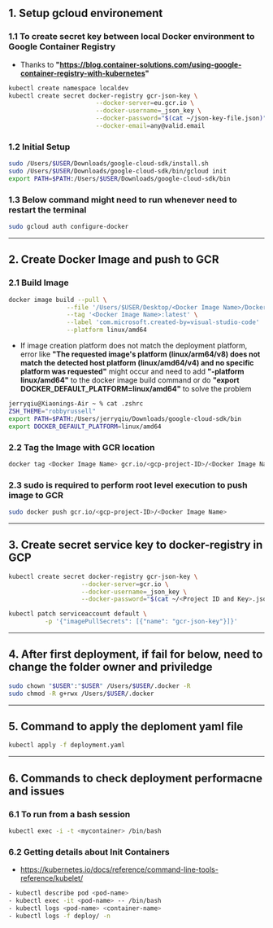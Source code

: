 ## **1. Setup gcloud environement**
### **1.1 To create secret key between local Docker environment to Google Container Registry**
- Thanks to **"https://blog.container-solutions.com/using-google-container-registry-with-kubernetes"**
```sh
kubectl create namespace localdev
kubectl create secret docker-registry gcr-json-key \
                        --docker-server=eu.gcr.io \
                        --docker-username=_json_key \
                        --docker-password="$(cat ~/json-key-file.json)" \
                        --docker-email=any@valid.email
```

### **1.2 Initial Setup**
```sh
sudo /Users/$USER/Downloads/google-cloud-sdk/install.sh
sudo /Users/$USER/Downloads/google-cloud-sdk/bin/gcloud init
export PATH=$PATH:/Users/$USER/Downloads/google-cloud-sdk/bin
```

### **1.3 Below command might need to run whenever need to restart the terminal**
```sh
sudo gcloud auth configure-docker
```
---
## **2. Create Docker Image and push to GCR**
### **2.1 Build Image**
```sh
docker image build --pull \
                --file '/Users/$USER/Desktop/<Docker Image Name>/Dockerfile' \
                --tag '<Docker Image Name>:latest' \
                --label 'com.microsoft.created-by=visual-studio-code' '/Users/$USER/Desktop/<Docker Image Name>' \
                --platform linux/amd64
```
- If image creation platform does not match the deployment platform, error like **"The requested image's platform (linux/arm64/v8) does not match the detected host platform (linux/amd64/v4) and no specific platform was requested"** might occur and need to add **"-platform linux/amd64"** to the docker image build command or do **"export DOCKER_DEFAULT_PLATFORM=linux/amd64"** to solve the problem
```sh
jerryqiu@Xiaonings-Air ~ % cat .zshrc
ZSH_THEME="robbyrussell"
export PATH=$PATH:/Users/jerryqiu/Downloads/google-cloud-sdk/bin
export DOCKER_DEFAULT_PLATFORM=linux/amd64
```
### **2.2 Tag the Image with GCR location**
```sh
docker tag <Docker Image Name> gcr.io/<gcp-project-ID>/<Docker Image Name>
```
### **2.3 sudo is required to perform root level execution to push image to GCR**
```sh
sudo docker push gcr.io/<gcp-project-ID>/<Docker Image Name>
```
---
## **3. Create secret service key to docker-registry in GCP**
```sh
kubectl create secret docker-registry gcr-json-key \
                    --docker-server=gcr.io \
                    --docker-username=_json_key \
                    --docker-password="$(cat ~/<Project ID and Key>.json)"

kubectl patch serviceaccount default \
          -p '{"imagePullSecrets": [{"name": "gcr-json-key"}]}'
```
---
## **4. After first deployment, if fail for below, need to change the folder owner and priviledge**
```sh
sudo chown "$USER":"$USER" /Users/$USER/.docker -R
sudo chmod -R g+rwx /Users/$USER/.docker
```
---
## **5. Command to apply the deploment yaml file**
```sh
kubectl apply -f deployment.yaml
```
---
## **6. Commands to check deployment performacne and issues**
### **6.1 To run from a bash session**
```sh
kubectl exec -i -t <mycontainer> /bin/bash
```
### **6.2 Getting details about Init Containers**
- https://kubernetes.io/docs/reference/command-line-tools-reference/kubelet/
```sh
- kubectl describe pod <pod-name>
- kubectl exec -it <pod-name> -- /bin/bash
- kubectl logs <pod-name> <container-name>
- kubectl logs -f deploy/ -n
```